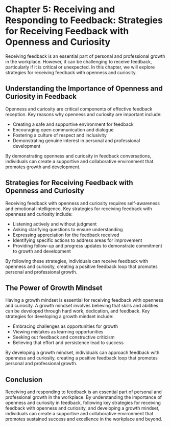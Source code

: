Chapter 5: Receiving and Responding to Feedback: Strategies for Receiving Feedback with Openness and Curiosity
==============================================================================================================

Receiving feedback is an essential part of personal and professional growth in the workplace. However, it can be challenging to receive feedback, particularly if it is critical or unexpected. In this chapter, we will explore strategies for receiving feedback with openness and curiosity.

Understanding the Importance of Openness and Curiosity in Feedback
------------------------------------------------------------------

Openness and curiosity are critical components of effective feedback reception. Key reasons why openness and curiosity are important include:

* Creating a safe and supportive environment for feedback
* Encouraging open communication and dialogue
* Fostering a culture of respect and inclusivity
* Demonstrating genuine interest in personal and professional development

By demonstrating openness and curiosity in feedback conversations, individuals can create a supportive and collaborative environment that promotes growth and development.

Strategies for Receiving Feedback with Openness and Curiosity
-------------------------------------------------------------

Receiving feedback with openness and curiosity requires self-awareness and emotional intelligence. Key strategies for receiving feedback with openness and curiosity include:

* Listening actively and without judgment
* Asking clarifying questions to ensure understanding
* Expressing appreciation for the feedback received
* Identifying specific actions to address areas for improvement
* Providing follow-up and progress updates to demonstrate commitment to growth and development

By following these strategies, individuals can receive feedback with openness and curiosity, creating a positive feedback loop that promotes personal and professional growth.

The Power of Growth Mindset
---------------------------

Having a growth mindset is essential for receiving feedback with openness and curiosity. A growth mindset involves believing that skills and abilities can be developed through hard work, dedication, and feedback. Key strategies for developing a growth mindset include:

* Embracing challenges as opportunities for growth
* Viewing mistakes as learning opportunities
* Seeking out feedback and constructive criticism
* Believing that effort and persistence lead to success

By developing a growth mindset, individuals can approach feedback with openness and curiosity, creating a positive feedback loop that promotes personal and professional growth.

Conclusion
----------

Receiving and responding to feedback is an essential part of personal and professional growth in the workplace. By understanding the importance of openness and curiosity in feedback, following key strategies for receiving feedback with openness and curiosity, and developing a growth mindset, individuals can create a supportive and collaborative environment that promotes sustained success and excellence in the workplace and beyond.

